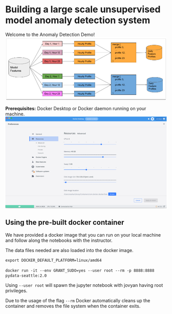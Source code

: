 # Building a large scale unsupervised model anomaly detection system

Welcome to the Anomaly Detection Demo!
![](images/scale-up-ad.png)

**Prerequisites:** Docker Desktop or Docker daemon running on your machine.
![](images/docker-desktop.png)

## Using the pre-built docker container
We have provided a docker image that you can run on your local machine and follow along the notebooks with the instructor.

The data files needed are also loaded into the docker image.

```
export DOCKER_DEFAULT_PLATFORM=linux/amd64

docker run -it --env GRANT_SUDO=yes --user root --rm -p 8888:8888 pydata-seattle:2.0
```

Using `--user root` will spawn the jupyter notebook with jovyan having root privileges.

Due to the usage of the flag `--rm` Docker automatically cleans up the container and removes the file system 
when the container exits.


